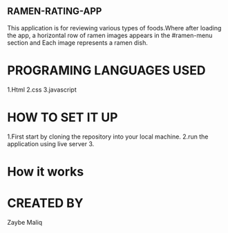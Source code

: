## RAMEN-RATING-APP
This application is for reviewing various types of foods.Where after loading the app, a horizontal row of ramen images appears in the #ramen-menu section and Each image represents a ramen dish.

# PROGRAMING LANGUAGES USED 
1.Html 
2.css 
3.javascript

# HOW TO SET IT UP

1.First start by cloning the repository into your local machine.
2.run the application using live server
3.

# How it works


# CREATED BY
  Zaybe Maliq
